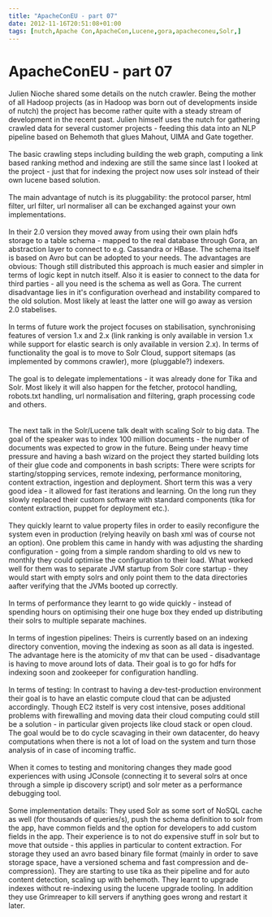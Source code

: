 ```yaml
---
title: "ApacheConEU - part 07"
date: 2012-11-16T20:51:08+01:00
tags: [nutch,Apache Con,ApacheCon,Lucene,gora,apacheconeu,Solr,]
---
```


# ApacheConEU - part 07


Julien Nioche shared some details on the nutch crawler. Being the mother of all Hadoop projects (as in Hadoop was born 
out of developments inside of nutch) the project has become rather quite with a steady stream of development in the 
recent past. Julien himself uses the nutch for gathering crawled data for several customer projects - feeding this data 
into an NLP pipeline based on Behemoth that glues Mahout, UIMA and Gate together.<br><br>The basic crawling steps 
including building the web graph, computing a link based ranking method and indexing are still the same since last I 
looked at the project - just that for indexing the project now uses solr instead of their own lucene based 
solution.<br><br>The main advantage of nutch is its pluggability: the protocol parser, html filter, url filter, url 
normaliser all can be exchanged against your own implementations.<br><br>In their 2.0 version they moved away from 
using their own plain hdfs storage to a table schema - mapped to the real database through Gora, an abstraction layer 
to connect to e.g. Cassandra or HBase. The schema itself is based on Avro but can be adopted to your needs. The 
advantages are obvious: Though still distributed this approach is much easier and simpler in terms of logic kept in 
nutch itself. Also it is easier to connect to the data for third parties - all you need is the schema as well as Gora. 
The current disadvantage lies in it's configuration overhead and instability compared to the old solution. Most likely 
at least the latter one will go away as version 2.0 stabelises.<br><br>In terms of future work the project focuses on 
stabilisation, synchronising features of version 1.x and 2.x (link ranking is only available in version 1.x while 
support for elastic search is only available in version 2.x). In terms of functionality the goal is to move to Solr 
Cloud, support sitemaps (as implemented by commons crawler), more (pluggable?) indexers.<br><br>The goal is to delegate 
implementations - it was already done for Tika and Solr. Most likely it will also happen for the fetcher, protocol 
handling, robots.txt handling, url normalisation and filtering, graph processing code and others.<br><br><br>The next 
talk in the Solr/Lucene talk dealt with scaling Solr to big data. The goal of the speaker was to index 100 million 
documents - the number of documents was expected to grow in the future. Being under heavy time pressure and having a 
bash wizard on the project they started building lots of their glue code and components in bash scripts: There were 
scripts for starting/stopping services, remote indexing, performance monitoring, content extraction, ingestion and 
deployment. Short term this was a very good idea - it allowed for fast iterations and learning. On the long run they 
slowly replaced their custom software with standard components (tika for content extraction, puppet for deployment 
etc.).<br><br>They quickly learnt to value property files in order to easily reconfigure the system even in production 
(relying heavily on bash xml was of course not an option). One problem this came in handy with was adjusting the 
sharding configuration - going from a simple random sharding to old vs new to  monthly they could optimise the 
configuration to their load. What worked well for them was to separate JVM startup from Solr core startup - they would 
start with empty solrs and only point them to the data directories aafter verifying that the JVMs booted up 
correctly.<br><br>In terms of performance they learnt to go wide quickly - instead of spending hours on optimising 
their one huge box they ended up distributing their solrs to multiple separate machines.<br><br>In terms of ingestion 
pipelines: Theirs is currently based on an indexing directory convention, moving the indexing as soon as all data is 
ingested. The advantage here is the atomicity of mv that can be used - disadvantage is having to move around lots of 
data. Their goal is to go for hdfs for indexing soon and zookeeper for configuration handling.<br><br>In terms of 
testing: In contrast to having a dev-test-production environment their goal is to have an elastic compute cloud that 
can be adjusted accordingly. Though EC2 itstelf is very cost intensive, poses additional problems with firewalling and 
moving data their cloud computing could still be a solution - in particular given projects like cloud stack or open 
cloud. The goal would be to do cycle scavaging in their own datacenter, do heavy computations when there is not a lot 
of load on the system and turn those analysis of in case of incoming traffic.<br><br>When it comes to testing and 
monitoring changes they made good experiences with using JConsole (connecting it to several solrs at once through a 
simple ip discovery script) and solr meter as a performance debugging tool.<br><br>Some implementation details: They 
used Solr as some sort of NoSQL cache as well (for thousands of queries/s), push the schema definition to solr from the 
app, have common fields and the option for developers to add custom fields in the app. Their experience is to not do 
expensive stuff in solr but to move that outside - this applies in particular to content extraction. For storage they 
used an avro based binary file format (mainly in order to save storage space, have a versioned schema and fast 
compression and de-compression). They are starting to use tika as their pipeline and for auto content detection, 
scaling up with behemoth. They learnt to upgrade indexes without re-indexing using the lucene upgrade tooling. In 
addition they use Grimreaper to kill servers if anything goes wrong and restart it later.
